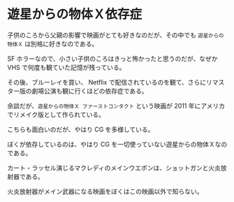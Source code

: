 # 遊星からの物体Ｘ依存症

子供のころから父親の影響で映画がとても好きなのだが、その中でも `遊星からの物体Ｘ` は別格に好きなのである。

SF ホラーなので、小さい子供のころはきっと怖かったと思うのだが、なぜか VHS で何度も観ていた記憶が残っている。

その後、ブルーレイを買い、 Netflix で配信されているのを観て、さらにリマスター版の劇場公演も観に行くほどの依存症である。

余談だが、`遊星からの物体Ｘ ファーストコンタクト` という映画が 2011 年にアメリカでリメイク版として作られている。

こちらも面白いのだが、やはり CG を多様している。

ぼくが依存しているのは、やはり CG を一切使っていない遊星からの物体Ｘなのである。

カート・ラッセル演じるマクレディのメインウエポンは、ショットガンと火炎放射器である。

火炎放射器がメイン武器になる映画をぼくはこの映画以外で知らない。
